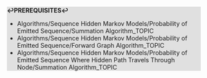<div style="margin:2em; background-color: #e0e0e0;">

<strong>↩PREREQUISITES↩</strong>

 * Algorithms/Sequence Hidden Markov Models/Probability of Emitted Sequence/Summation Algorithm_TOPIC
 * Algorithms/Sequence Hidden Markov Models/Probability of Emitted Sequence/Forward Graph Algorithm_TOPIC
 * Algorithms/Sequence Hidden Markov Models/Probability of Emitted Sequence Where Hidden Path Travels Through Node/Summation Algorithm_TOPIC

</div>

